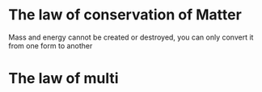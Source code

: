 # The law of conservation of Matter
Mass and energy cannot be created or destroyed, you can only convert it from one form to another

# The law of multi